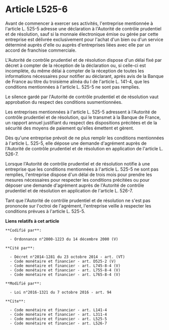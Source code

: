 # Article L525-6

Avant de commencer à exercer ses activités, l'entreprise mentionnée à l'article L. 525-5 adresse une déclaration à l'Autorité
de contrôle prudentiel et de résolution, sauf si la monnaie électronique émise ou gérée par cette entreprise est délivrée
exclusivement pour l'achat d'un bien ou d'un service déterminé auprès d'elle ou auprès d'entreprises liées avec elle par un
accord de franchise commerciale. 

L'Autorité de contrôle prudentiel et de résolution dispose d'un délai fixé par décret à compter de la réception de la
déclaration ou, si celle-ci est incomplète, du même délai à compter de la réception de toutes les informations nécessaires
pour notifier au déclarant, après avis de la Banque de France au titre du troisième alinéa du I de l'article L. 141-4, que
les conditions mentionnées à l'article L. 525-5 ne sont pas remplies. 

Le silence gardé par l'Autorité de contrôle prudentiel et de résolution vaut approbation du respect des conditions
susmentionnées. 

Les entreprises mentionnées à l'article L. 525-5 adressent à l'Autorité de contrôle prudentiel et de résolution, qui le
transmet à la Banque de France, un rapport annuel justifiant du respect des dispositions précitées et de la sécurité des
moyens de paiement qu'elles émettent et gèrent. 

Dès qu'une entreprise prévoit de ne plus remplir les conditions mentionnées à l'article L. 525-5, elle dépose une demande
d'agrément auprès de l'Autorité de contrôle prudentiel et de résolution en application de l'article L. 526-7.

Lorsque l'Autorité de contrôle prudentiel et de résolution notifie à une entreprise que les conditions mentionnées à
l'article L. 525-5 ne sont pas remplies, l'entreprise dispose d'un délai de trois mois pour prendre les mesures nécessaires
pour respecter les conditions précitées ou pour déposer une demande d'agrément auprès de l'Autorité de contrôle prudentiel et
de résolution en application de l'article L. 526-7. 

Tant que l'Autorité de contrôle prudentiel et de résolution ne s'est pas prononcée sur l'octroi de l'agrément, l'entreprise
veille à respecter les conditions prévues à l'article L. 525-5.

**Liens relatifs à cet article**

	**Codifié par**:

	  - Ordonnance n°2000-1223 du 14 décembre 2000 (V)

	**Cité par**:

	  - Décret n°2014-1281 du 23 octobre 2014 - art. (VT)
	  - Code monétaire et financier - art. D525-2 (V)
	  - Code monétaire et financier - art. L745-8-4 (V)
	  - Code monétaire et financier - art. L755-8-4 (V)
	  - Code monétaire et financier - art. L765-8-4 (V)

	**Modifié par**:

	  - Loi n°2016-1321 du 7 octobre 2016 - art. 94

	**Cite**:

	  - Code monétaire et financier - art. L141-4
	  - Code monétaire et financier - art. L311-4
	  - Code monétaire et financier - art. L525-5
	  - Code monétaire et financier - art. L526-7

